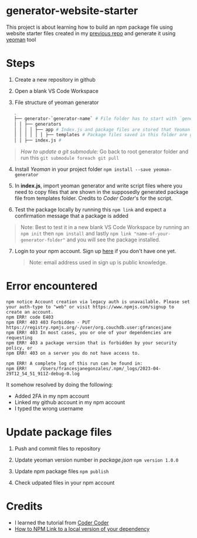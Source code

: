 # generator-website-starter

This project is about learning how to build an npm package file using website starter files created in my [previous repo](https://github.com/francesjgonzales/website-starter) and generate it using [yeoman](https://yeoman.io/) tool

# Steps

1. Create a new repository in github

2. Open a blank VS Code Workspace

3. File structure of yeoman generator

```bash
   .
   ├── generator-`generator-name` # File folder has to start with `generator` followed by a dash then your generator name
   │ │ ├── generators
   │ │ │ │ ├── app # Index.js and package files are stored that Yeoman uses to generate
   │ │ │ │ │ │ ├── templates # Package files saved in this folder are generated by Yeoman. Copy files in this folder, alternatively, use `git submodule add 'link of repository'` to load another git repository as a sub folder in the main repository. > Note: If there was a change in original repository, the files in this folder needs to be updated manually
   │ │ ├── index.js #
```

> _How to update a git submodule:_ Go back to root generator folder and run this `git submodule foreach git pull`

4. Install _Yeoman_ in your project folder
   `npm install --save yeoman-generator`

5. In **index.js**, import yeoman generator and write script files where you need to copy files that are shown in the supposedly generated package file from templates folder. Credits to _Coder Coder_'s for the script.

6. Test the package locally by running this `npm link` and expect a confirmation message that a package is added

> Note: Best to test it in a new blank VS Code Workspace by running an `npm init` then `npm install` and lastly `npm link "name-of-your-generator-folder"` and you will see the package installed.

7. Login to your npm account. Sign up [here](https://www.npmjs.com/signup) if you don't have one yet.
   > Note: email address used in sign up is public knowledge.

# Error encountered

```
npm notice Account creation via legacy auth is unavailable. Please set your auth-type to "web" or visit https://www.npmjs.com/signup to create an account.
npm ERR! code E403
npm ERR! 403 403 Forbidden - PUT https://registry.npmjs.org/-/user/org.couchdb.user:gfrancesjane
npm ERR! 403 In most cases, you or one of your dependencies are requesting
npm ERR! 403 a package version that is forbidden by your security policy, or
npm ERR! 403 on a server you do not have access to.

npm ERR! A complete log of this run can be found in:
npm ERR!     /Users/francesjanegonzales/.npm/_logs/2023-04-29T12_54_51_911Z-debug-0.log
```

It somehow resolved by doing the following:

- Added 2FA in my npm account
- Linked my github account in my npm account
- I typed the wrong username

# Update package files

1. Push and commit files to repository

2. Update yeoman version number in _package.json_
   `npm version 1.0.0`

3. Update npm package files
   `npm publish`

4. Check udpated files in your npm account

# Credits

- I learned the tutorial from [Coder Coder](https://www.youtube.com/watch?v=NgaV7503dTk&t=420s)
- [How to NPM Link to a local version of your dependency](https://medium.com/@AidThompsin/how-to-npm-link-to-a-local-version-of-your-dependency-84e82126667a)
